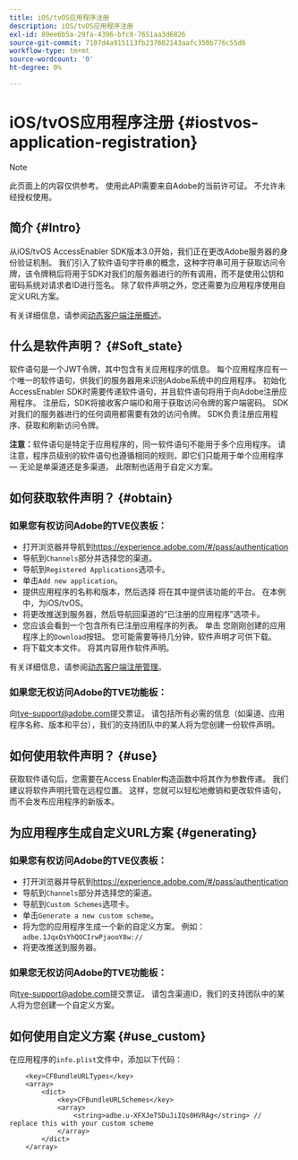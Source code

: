 ```yaml
---
title: iOS/tvOS应用程序注册
description: iOS/tvOS应用程序注册
exl-id: 89ee6b5a-29fa-4396-bfc8-7651aa3d6826
source-git-commit: 7107d4a915113fb237602143aafc350b776c55d6
workflow-type: tm+mt
source-wordcount: '0'
ht-degree: 0%

---
```



# iOS/tvOS应用程序注册 {#iostvos-application-registration}

>[!NOTE]
>
>此页面上的内容仅供参考。 使用此API需要来自Adobe的当前许可证。 不允许未经授权使用。

## 简介 {#Intro}

从iOS/tvOS AccessEnabler SDK版本3.0开始，我们正在更改Adobe服务器的身份验证机制。 我们引入了软件语句字符串的概念，这种字符串可用于获取访问令牌，该令牌稍后将用于SDK对我们的服务器进行的所有调用，而不是使用公钥和密码系统对请求者ID进行签名。 除了软件声明之外，您还需要为应用程序使用自定义URL方案。

有关详细信息，请参阅[动态客户端注册概述](./dcr-api/dynamic-client-registration-overview.md)。

## 什么是软件声明？ {#Soft_state}

软件语句是一个JWT令牌，其中包含有关应用程序的信息。 每个应用程序应有一个唯一的软件语句，供我们的服务器用来识别Adobe系统中的应用程序。 初始化AccessEnabler SDK时需要传递软件语句，并且软件语句将用于向Adobe注册应用程序。 注册后，SDK将接收客户端ID和用于获取访问令牌的客户端密码。 SDK对我们的服务器进行的任何调用都需要有效的访问令牌。 SDK负责注册应用程序、获取和刷新访问令牌。

**注意：**&#x200B;软件语句是特定于应用程序的，同一软件语句不能用于多个应用程序。 请注意，程序员级别的软件语句也遵循相同的规则，即它们只能用于单个应用程序 — 无论是单渠道还是多渠道。 此限制也适用于自定义方案。

## 如何获取软件声明？ {#obtain}

### 如果您有权访问Adobe的TVE仪表板：

- 打开浏览器并导航到<https://experience.adobe.com/#/pass/authentication>
- 导航到`Channels`部分并选择您的渠道。
- 导航到`Registered Applications`选项卡。
- 单击`Add new application`。
- 提供应用程序的名称和版本，然后选择   将在其中提供该功能的平台。 在本例中，为iOS/tvOS。
- 将更改推送到服务器，然后导航回渠道的“已注册的应用程序”选项卡。
- 您应该会看到一个包含所有已注册应用程序的列表。 单击   您刚刚创建的应用程序上的`Download`按钮。 您可能需要等待几分钟，软件声明才可供下载。
- 将下载文本文件。 将其内容用作软件声明。

有关详细信息，请参阅[动态客户端注册管理](./dcr-api/dynamic-client-registration-overview.md#dynamic-client-registration-management)。

### 如果您无权访问Adobe的TVE功能板：

向<tve-support@adobe.com>提交票证。 请包括所有必需的信息（如渠道、应用程序名称、版本和平台），我们的支持团队中的某人将为您创建一份软件声明。

## 如何使用软件声明？ {#use}

获取软件语句后，您需要在Access Enabler构造函数中将其作为参数传递。 我们建议将软件声明托管在远程位置。 这样，您就可以轻松地撤销和更改软件语句，而不会发布应用程序的新版本。

## 为应用程序生成自定义URL方案 {#generating}

### 如果您有权访问Adobe的TVE仪表板：

- 打开浏览器并导航到<https://experience.adobe.com/#/pass/authentication>
- 导航到`Channels`部分并选择您的渠道。
- 导航到`Custom Schemes`选项卡。
- 单击`Generate a new custom scheme`。
- 将为您的应用程序生成一个新的自定义方案。 例如： `adbe.1JqxQsYhQOCIrwPjaooY8w://`
- 将更改推送到服务器。

### 如果您无权访问Adobe的TVE功能板：

向<tve-support@adobe.com>提交票证。 请包含渠道ID，我们的支持团队中的某人将为您创建一个自定义方案。

## 如何使用自定义方案 {#use_custom}

在应用程序的`info.plist`文件中，添加以下代码：

```plist
    <key>CFBundleURLTypes</key>
    <array>
        <dict>
            <key>CFBundleURLSchemes</key>
            <array>
                <string>adbe.u-XFXJeTSDuJiIQs0HVRAg</string> // replace this with your custom scheme
            </array>
        </dict>
    </array>
```
